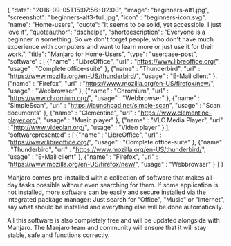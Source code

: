{
  "date": "2016-09-05T15:07:56+02:00",
  "image": "beginners-alt1.jpg",
  "screenshot": "beginners-alt3-full.jpg",
  "icon" : "beginners-icon.svg",
  "name": "Home-users",
  "quote": "It seems to be solid, yet accessible. I just love it",
  "quoteauthor": "dschelpe",
  "shortdescription": "Everyone is a beginner in something. So we don't forget people, who don't have much experience with computers and want to learn more or just use it for their work.",
  "title": "Manjaro for Home-Users",
  "type": "usercase-post",
  "software" : [
  {"name" : "LibreOffice", "url" : "https://www.libreoffice.org/", "usage" : "Complete office-suite" },
  {"name" : "Thunderbird", "url" : "https://www.mozilla.org/en-US/thunderbird/", "usage" : "E-Mail client" },
  {"name" : "Firefox", "url" : "https://www.mozilla.org/en-US/firefox/new/", "usage" : "Webbrowser" },
  {"name" : "Chromium", "url" : "https://www.chromium.org/", "usage" : "Webbrowser" },
  {"name" : "SimpleScan", "url" : "https://launchpad.net/simple-scan", "usage" : "Scan documents" },
  {"name" : "Clementine", "url" : "https://www.clementine-player.org/", "usage" : "Music player" },
  {"name" : "VLC Media Player", "url" : "http://www.videolan.org/", "usage" : "Video player" }
  ],
  "softwarepresented" : [
  {"name" : "LibreOffice", "url" : "https://www.libreoffice.org/", "usage" : "Complete office-suite" },
  {"name" : "Thunderbird", "url" : "https://www.mozilla.org/en-US/thunderbird/", "usage" : "E-Mail client" },
  {"name" : "Firefox", "url" : "https://www.mozilla.org/en-US/firefox/new/", "usage" : "Webbrowser" }
  ]
}

Manjaro comes pre-installed with a collection of software that makes all-day tasks possible without even searching for them. If some application is not installed, more software can be easily and secure installed via the integrated package manager: Just search for "Office", "Music" or "Internet", say what should be installed and everything else will be done automatically.

All this software is also completely free and will be updated alongside with Manjaro. The Manjaro team and community will ensure that it will stay stable, safe and functions correctly.
